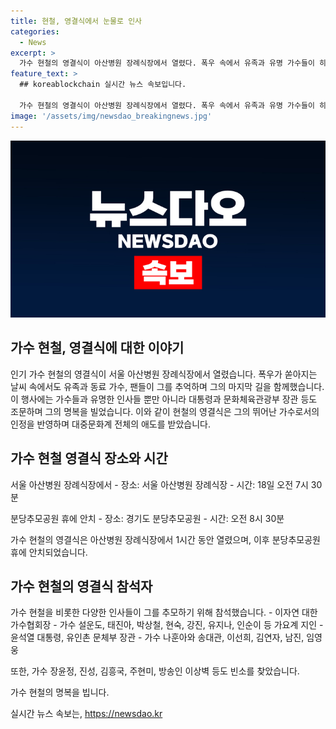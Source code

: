 ```yaml
---
title: 현철, 영결식에서 눈물로 인사
categories:
  - News
excerpt: >
  가수 현철의 영결식이 아산병원 장례식장에서 열렸다. 폭우 속에서 유족과 유명 가수들이 히트곡을 부르며 고인을 추모했고, 유명인들의 근조 화환도 이어졌다. 특히, 대한민국 가수장으로 치러진 영결식은 대중문화계 전체의 애도를 나타내는 의미를 담고 있다. (150자)
feature_text: >
  ## koreablockchain 실시간 뉴스 속보입니다.

  가수 현철의 영결식이 아산병원 장례식장에서 열렸다. 폭우 속에서 유족과 유명 가수들이 히트곡을 부르며 고인을 추모했고, 유명인들의 근조 화환도 이어졌다. 특히, 대한민국 가수장으로 치러진 영결식은 대중문화계 전체의 애도를 나타내는 의미를 담고 있다. (150자)
image: '/assets/img/newsdao_breakingnews.jpg'
---
```


<p><img src="/assets/img/newsdao_breakingnews.jpg" alt="koreablockchain 속보" /></p>

<h2>가수 현철, 영결식에 대한 이야기</h2>

<p>인기 가수 현철의 영결식이 서울 아산병원 장례식장에서 열렸습니다. 폭우가 쏟아지는 날씨 속에서도 유족과 동료 가수, 팬들이 그를 추억하며 그의 마지막 길을 함께했습니다. 이 행사에는 가수들과 유명한 인사들 뿐만 아니라 대통령과 문화체육관광부 장관 등도 조문하며 그의 명복을 빌었습니다. 이와 같이 현철의 영결식은 그의 뛰어난 가수로서의 인정을 반영하며 대중문화계 전체의 애도를 받았습니다.</p>

<p data-ke-size="size16"></p>

<h2 data-ke-size="size26">가수 현철 영결식 장소와 시간</h2>

<p>서울 아산병원 장례식장에서
- 장소: 서울 아산병원 장례식장
- 시간: 18일 오전 7시 30분</p>

<p>분당추모공원 휴에 안치
- 장소: 경기도 분당추모공원
- 시간: 오전 8시 30분</p>

<p>가수 현철의 영결식은 아산병원 장례식장에서 1시간 동안 열렸으며, 이후 분당추모공원 휴에 안치되었습니다.</p>

<p data-ke-size="size16"></p>

<h2 data-ke-size="size26">가수 현철의 영결식 참석자</h2>

<p>가수 현철을 비롯한 다양한 인사들이 그를 추모하기 위해 참석했습니다.
- 이자연 대한가수협회장
- 가수 설운도, 태진아, 박상철, 현숙, 강진, 유지나, 인순이 등 가요계 지인
- 윤석열 대통령, 유인촌 문체부 장관
- 가수 나훈아와 송대관, 이선희, 김연자, 남진, 임영웅</p>

<p>또한, 가수 장윤정, 진성, 김흥국, 주현미, 방송인 이상벽 등도 빈소를 찾았습니다.</p>

<p data-ke-size="size16"></p>

<p>가수 현철의 명복을 빕니다.</p>
실시간 뉴스 속보는, <a href="https://newsdao.kr" rel="dofollow">https://newsdao.kr</a>


